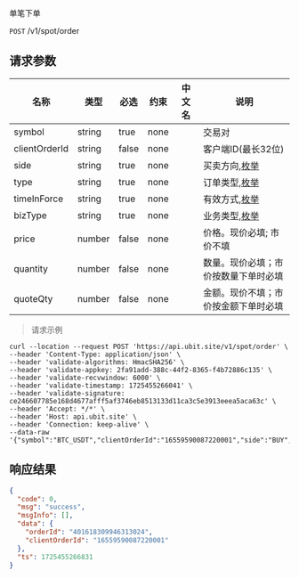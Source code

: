 单笔下单

`POST` /v1/spot/order

## 请求参数

| 名称            | 类型     | 必选    | 约束   | 中文名 | 说明                                    |
|---------------|--------|-------|------|-----|---------------------------------------|
| symbol        | string | true  | none |     | 交易对                                   |
| clientOrderId | string | false | none |     | 客户端ID(最长32位)                          |
| side          | string | true  | none |     | 买卖方向,[枚举](/spot/README?id=买卖方向)       |
| type          | string | true  | none |     | 订单类型,[枚举](/spot/README?id=订单类型及含义)    |
| timeInForce   | string | true  | none |     | 有效方式,[枚举](/spot/README.md?id=BizType) |
| bizType       | string | true  | none |     | 业务类型,[枚举](/spot/README.md?id=BizType) |
| price         | number | false | none |     | 价格。现价必填; 市价不填                         |
| quantity      | number | false | none |     | 数量。现价必填；市价按数量下单时必填                    |
| quoteQty      | number | false | none |     | 金额。现价不填；市价按金额下单时必填                    |

> 请求示例

```shell
curl --location --request POST 'https://api.ubit.site/v1/spot/order' \
--header 'Content-Type: application/json' \
--header 'validate-algorithms: HmacSHA256' \
--header 'validate-appkey: 2fa91add-388c-44f2-8365-f4b72886c135' \
--header 'validate-recvwindow: 6000' \
--header 'validate-timestamp: 1725455266041' \
--header 'validate-signature: ce246607785e168d4677afff5af3746eb8513133d11ca3c5e3913eeea5aca63c' \
--header 'Accept: */*' \
--header 'Host: api.ubit.site' \
--header 'Connection: keep-alive' \
--data-raw '{"symbol":"BTC_USDT","clientOrderId":"16559590087220001","side":"BUY","type":"LIMIT","timeInForce":"FOK","bizType":"SPOT","price":40000,"quantity":2,"media":"btok","mediaChannel":"12345"}'
```

## 响应结果

```json
{
  "code": 0,
  "msg": "success",
  "msgInfo": [],
  "data": {
    "orderId": "401618309946313024",
    "clientOrderId": "16559590087220001"
  },
  "ts": 1725455266831
}
```


